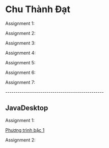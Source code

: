 <!DOCTYPE html>
<html>
<h1>Chu Thành Đạt</h1>
<p>Assignment 1:</p><a href=""></a>
<p>Assignment 2:</p>
<p>Assignment 3:</p>
<p>Assignment 4:</p>
<p>Assignment 5:</p>
<p>Assignment 6:</p>
<p>Assignment 7:</p>
------------------------------------------------
<h2>JavaDesktop</h2>
<p>Assignment 1:</p><a href="https://github.com/FASTTRACKSE/FFSE1702A.JavaCore/blob/master/FFSE1702005/JavaDesktop/src/test/GiaiPT.java">Phương trình bậc 1</a>
<p>Assignment 2:</p>
</html>